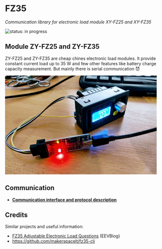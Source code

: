 # FZ35

_Communication library for electronic load module XY-FZ25 and XY-FZ35_

<img src="https://img.shields.io/badge/Status-Work_In_Progress-yellow.svg" alt="status: in progress">

## Module ZY-FZ25 and ZY-FZ35

ZY-FZ25 and ZY-FZ35 are cheap chines electronic load modules. It provide constant current load up to 35 W and few other features like battery charge capacity measurement. But mainly there is serial communication :smiling_imp:

<img src="https://raw.githubusercontent.com/ah01/fz35/master/doc/images/fz35-usb.jpg" width="500" />


## Communication

- **[Communication interface and protocol description](communication.md)**

## Credits

Similar projects and useful information:

- [FZ35 Adjustable Electronic Load Questions](https://www.eevblog.com/forum/testgear/fz35-adjustabe-electronic-load-questions/5/) (EEVBlog)
- https://github.com/makerspacelt/fz35-cli